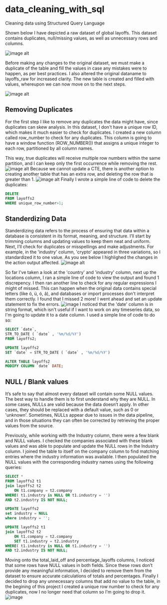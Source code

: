 # data_cleaning_with_sql
Cleaning data using Structured Query Language

Shown below I have depicted a raw dataset of global layoffs. This dataset contains duplicates, null/missing values, as well as unnecessary rows and columns. 

![image alt](https://github.com/Hayat-Halabi/data_cleaning_with_sql/blob/e76d1bdd0bb9554ffbd85c92a51b16b392479ec6/Screenshot%20(2).png)

Before making any changes to the original dataset, we must make a duplicate of the table and fill the values in case any mistakes were to happen, as per best practices. I also altered the original dataname to layoffs_raw for increased clarity. The new table is created and filled with values, whereupon we can now move on to the next steps. 

![image alt](https://github.com/Hayat-Halabi/data_cleaning_with_sql/blob/main/Screenshot%20(4).png?raw=true)

## Removing Duplicates

For the first step I like to remove any duplicates the data might have, since duplicates can skew analysis. In this dataset, I don't have a unique row ID, which makes it much easier to check for duplicates. I created a new column called row_number to check for any duplicates. This column is going to have a window function (ROW_NUMBER()) that assigns a unique integer to each row, partitioned by all column names.

This way, true duplicates will receive multiple row numbers within the same partition, and I can keep only the first occurrence while removing the rest.
![image alt](https://github.com/Hayat-Halabi/data_cleaning_with_sql/blob/main/Screenshot%202025-09-22%20234648.jpg?raw=true) 
Because we cannot update a CTE, there is another option to creating another table that has an extra row, and deleting the row that is greater than 1. ![image alt](https://github.com/Hayat-Halabi/data_cleaning_with_sql/blob/main/Screenshot%20(5).png?raw=true) Finally I wrote a simple line of code to delete the duplicates:
```sql
DELETE
FROM layoffs2
WHERE unique_row_number>1;
```
## Standerdizing Data 

Standerdizing data refers to the process of ensuring that data within a database is consistent in its format, meaning, and structure. 
I’ll start by trimming columns and updating values to keep them neat and uniform. Next, I’ll check for duplicates or misspellings and make adjustments. For example, in the 'industry' column, 'crypto' appeared in three variations, so I standardized it to one value. As you see below I highlighed the changes in the action output affected. ![image alt](https://github.com/Hayat-Halabi/data_cleaning_with_sql/blob/main/Screenshot%202025-09-23%20011437.png?raw=true)

So far I've taken a look at the 'country' and 'industry' column, next up the locations column, I ran a simple line of code to view the output and found 1 discrepency. I then ran another line to check for any regular expressions I might of missed. This can happen when the original data contains special letters (like ö, ü, ó, ã), and databases or import processes don't interpret them correctly. I found that I missed 2 more! I went ahead and set an update statement to fix the errors. ![image](https://github.com/Hayat-Halabi/data_cleaning_with_sql/blob/main/gg.png?raw=true)  I noticed that the 'date' column is in string format, which isn't useful if I want to work on any timeseries data, so I'm going to update it to a date column. I used a simple line of code to do so: 
```sql
SELECT `date`,
STR_TO_DATE ( `date` , '%m/%d/%Y') 
FROM layoffs2;

UPDATE layoffs2
SET `date` = STR_TO_DATE ( `date` , '%m/%d/%Y')

ALTER TABLE layoffs2
MODIFY COLUMN `date` DATE;
```
## NULL / Blank values

It’s safe to say that almost every dataset will contain some NULL values. The best way to handle them is to first understand why they are NULL. In some cases, NULLs are valid because the data doesn’t apply. In other cases, they should be replaced with a default value, such as 0 or 'unknown'. Sometimes, NULLs appear due to issues in the data pipeline, and in those situations they can often be corrected by retrieving the proper values from the source.

Previously, while working with the Industry column, there were a few blank and NULL values. I checked the companies associated with these blank values and was able to populate and update the NULL rows in the Industry column. I joined the table to itself on the company column to find matching entries where the industry information was available. I then populated the NULL values with the corresponding industry names using the following queries:

```sql
SELECT *
FROM layoffs2 t1
join layoffs2 t2
	ON t1.company = t2.company
WHERE( t1.industry is NULL OR t1.industry = '')
AND t2.industry IS NOT NULL;

UPDATE layoffs2
set industry = NULL 
where industry = '';

UPDATE layoffs2 t1
join layoffs2 t2
	ON t1.company = t2.company
    SET t1.industry = t2.industry 
WHERE( t1.industry is NULL OR t1.industry = '')
AND t2.industry IS NOT NULL;

```
Moving onto the total_laid_off and percentage_layoffs columns, I noticed that some rows have NULL values in both fields. Since these rows don’t provide any meaningful information, I decided to remove them from the dataset to ensure accurate calculations of totals and percentages.
Finally I decided to drop any unnecessary columns that add no value to the table, in the begining of this project I created a unique row number to check for any duplicates, now I no longer need that column so I'm going to drop it. ![image](https://github.com/Hayat-Halabi/data_cleaning_with_sql/blob/main/Screenshot%20(7).png?raw=true)
